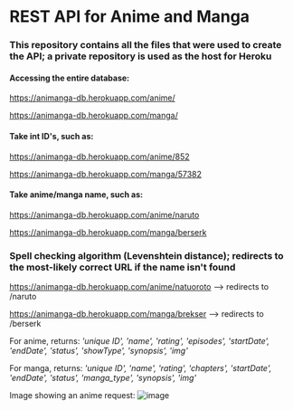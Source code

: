 # REST API for Anime and Manga

### This repository contains all the files that were used to create the API; a private repository is used as the host for Heroku

#### Accessing the entire database:
https://animanga-db.herokuapp.com/anime/

https://animanga-db.herokuapp.com/manga/

#### Take int ID's, such as:
https://animanga-db.herokuapp.com/anime/852

https://animanga-db.herokuapp.com/manga/57382

#### Take anime/manga name, such as:
https://animanga-db.herokuapp.com/anime/naruto

https://animanga-db.herokuapp.com/manga/berserk

### Spell checking algorithm (Levenshtein distance); redirects to the most-likely correct URL if the name isn't found
https://animanga-db.herokuapp.com/anime/natuoroto --> redirects to /naruto

https://animanga-db.herokuapp.com/manga/brekser --> redirects to /berserk

For anime, returns:
_'unique ID', 'name', 'rating', 'episodes', 'startDate', 'endDate', 'status', 'showType', 'synopsis', 'img'_

For manga, returns:
_'unique ID', 'name', 'rating', 'chapters', 'startDate', 'endDate', 'status', 'manga_type', 'synopsis', 'img'_

Image showing an anime request:
![image](https://user-images.githubusercontent.com/68672661/170551817-d550549e-7e36-4b6a-a6e9-1f0e6a316ee1.png)
